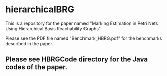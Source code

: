 # hierarchicalBRG

This is a repository for the paper named "Marking Estimation in Petri Nets Using Hierarchical Basis
Reachability Graphs".


Please see the PDF file named "Benchmark_HBRG.pdf" for the benchmarks described in the paper.

<h1 style="font-size:150%">Please see HBRGCode directory for the Java codes of the paper.</h1>  
